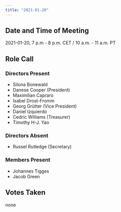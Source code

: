 ```yaml
---
title: "2021-01-20"
---
```


## Date and Time of Meeting
2021-01-20, 7 p.m - 8 p.m. CET / 10 a.m. - 11 a.m. PT

## Role Call

### Directors Present

* Silona Bonewald
* Danese Cooper (President)
* Maximilian Capraro
* Isabel Drost-Fromm
* Georg Grütter (Vice President)
* Daniel Izquierdo
* Cedric Williams (Treasurer)
* Timothy H-J. Yao

### Directors Absent
* Russel Rutledge (Secretary)

### Members Present
* Johannes Tigges
* Jacob Green

## Votes Taken
none